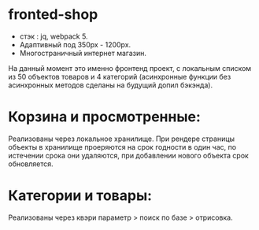 # fronted-shop
- стэк : jq, webpack 5.
- Адаптивный под 350px - 1200px.
- Многостраничный интернет магазин.

На данный момент это именно фронтенд проект, с локальным списком из 50 объектов товаров и 4 категорий (асинхронные функции без асинхронных методов сделаны на будущий допил бэкэнда).

# Корзина и просмотренные: 
Реализованы через локальное хранилище.
При рендере страницы объекты в хранилище проеряются на срок годности в один час, по истечении срока они удаляются, при добавлении нового объекта срок обновляется.

#  Категории и товары: 
Реализованы через квэри параметр > поиск по базе > отрисовка.
